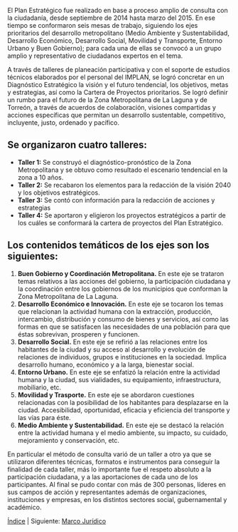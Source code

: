 
El Plan Estratégico fue realizado en base a proceso amplio de consulta con la ciudadanía, desde septiembre de 2014 hasta marzo del 2015. En ese tiempo se conformaron seis mesas de trabajo, siguiendo los ejes prioritarios del desarrollo metropolitano (Medio Ambiente y Sustentabilidad, Desarrollo Económico, Desarrollo Social, Movilidad y Transporte, Entorno Urbano y Buen Gobierno); para cada una de ellas se convocó a un grupo amplio y representativo de ciudadanos expertos en el tema.

A través de talleres de planeación participativa y con el soporte de estudios técnicos elaborados por el personal del IMPLAN, se logró concretar en un Diagnóstico Estratégico la visión y el futuro tendencial, los objetivos, metas y estrategias, así como la Cartera de Proyectos prioritarios. Se logró definir un rumbo para el futuro de la Zona Metropolitana de La Laguna y de Torreón, a través de acuerdos de colaboración, visiones compartidas y acciones específicas que permitan un desarrollo sustentable, competitivo, incluyente, justo, ordenado y pacífico.

## Se organizaron cuatro talleres:

* **Taller 1:** Se construyó el diagnóstico-pronóstico de la Zona Metropolitana y se obtuvo como resultado el escenario tendencial en la zona a 10 años.
* **Taller 2:** Se recabaron los elementos para la redacción de la visión 2040 y los objetivos estratégicos.
* **Taller 3:** Se contó con información para la redacción de acciones y estrategias
* **Taller 4:** Se aportaron y eligieron los proyectos estratégicos a partir de los cuáles se conformará la cartera de proyectos del Plan Estratégico.

## Los contenidos temáticos de los ejes son los siguientes:

1. **Buen Gobierno y Coordinación Metropolitana.** En este eje se trataron temas relativos a las acciones del gobierno, la participación ciudadana y la coordinación entre los gobiernos de los municipios que conforman la Zona Metropolitana de La Laguna.
2. **Desarrollo Económico e Innovación.** En este eje se tocaron los temas que relacionan la actividad humana con la extracción, producción, intercambio, distribución y consumo de bienes y servicios, así como las formas en que se satisfacen las necesidades de una población para que éstas sobrevivan, prosperen y funcionen.
3. **Desarrollo Social.** En este eje se refirió a las relaciones entre los habitantes de la ciudad y su acceso al desarrollo y evolución de relaciones de individuos, grupos e instituciones en la sociedad. Implica desarrollo humano, económico y a la larga, bienestar social.
4. **Entorno Urbano.** En este eje se enfatizó la relación entre la actividad humana y la ciudad, sus vialidades, su equipamiento, infraestructura, mobiliario, etc.
5. **Movilidad y Trasporte.** En este eje se abordaron cuestiones relacionadas con la posibilidad de los habitantes para desplazarse en la ciudad. Accesibilidad, oportunidad, eficacia y eficiencia del transporte y las vías para éste.
6. **Medio Ambiente y Sustentabilidad.** En este eje se destacó la relación entre la actividad humana y el medio ambiente, su impacto, su cuidado, mejoramiento y conservación, etc.

En particular el método de consulta varió de un taller a otro ya que se utilizaron diferentes técnicas, formatos e instrumentos para conseguir la finalidad de cada taller, más lo importante fue el respeto absoluto a la participación ciudadana, y a las aportaciones de cada uno de los participantes. Al final se pudo contar con más de 300 personas, líderes en sus campos de acción y representantes además de organizaciones, instituciones y empresas, en los distintos sectores social, gubernamental y académico.

[Índice](indice.html) | Siguiente: [Marco Jurídico](marco-juridico.html)
